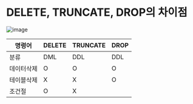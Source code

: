 # DELETE, TRUNCATE, DROP의 차이점


![image](https://user-images.githubusercontent.com/77392444/118064200-88d50580-b3d5-11eb-9b9c-fd3f1e38f46c.png)


|명령어    |DELETE|TRUNCATE|DROP|
|----------|------|--------|----|
|분류      |DML   |DDL     |DDL | 
|데이터삭제|O     |O       |O   |
|테이블삭제|X     |X       |O   |
|조건절    |O     |X       |    |
